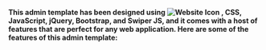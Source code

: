 **This admin template has been designed using ![Website Icon](https://example.com/icon.png)
, CSS, JavaScript, jQuery, Bootstrap, and Swiper JS, and it comes with a host of features that are perfect for any web application. Here are some of the features of this admin template:**
